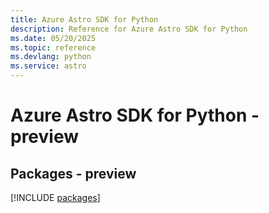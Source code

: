 ```yaml
---
title: Azure Astro SDK for Python
description: Reference for Azure Astro SDK for Python
ms.date: 05/20/2025
ms.topic: reference
ms.devlang: python
ms.service: astro
---
```

# Azure Astro SDK for Python - preview
## Packages - preview
[!INCLUDE [packages](astro-index.md)]